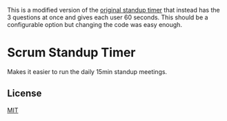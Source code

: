 This is a modified version of the [original standup timer](https://github.com/nemtsov/scrum-standup-timer) that instead has the 3 questions at once and gives each user 60 seconds. This should be a configurable option but changing the code was easy enough.

# Scrum Standup Timer

Makes it easier to run the daily 15min standup meetings.


## License

[MIT](/LICENSE)
